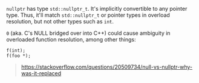 `nullptr` has type `std::nullptr_t`.  It's implicitly convertible to any pointer type.  Thus, it'll match `std::nullptr_t` or pointer types in overload resolution, but not other types such as `int`.   

`0` (aka. C's NULL bridged over into C++) could cause ambiguity in overloaded function resolution, among other things:

    f(int);
    f(foo *);

> https://stackoverflow.com/questions/20509734/null-vs-nullptr-why-was-it-replaced

